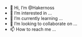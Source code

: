 - 👋 Hi, I’m @Hakernoss
- 👀 I’m interested in ...
- 🌱 I’m currently learning ...
- 💞️ I’m looking to collaborate on ...
- 📫 How to reach me ...

<!---
Hakernoss/Hakernoss is a ✨ special ✨ repository because its `README.md` (this file) appears on your GitHub profile.
You can click the Preview link to take a look at your changes.
--->
